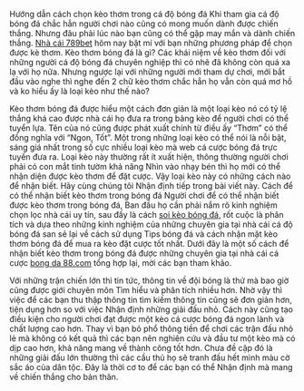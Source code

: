 Hướng dẫn cách chọn kèo thơm trong cá độ bóng đá
Khi tham gia cá độ bóng đá chắc hẳn người chơi nào cũng có mong muốn dành được chiến thắng. Nhưng đâu phải lúc nào bạn cũng có thể gặp may mắn và dành chiến thắng. <a href="https://789betvn.net/">Nhà cái 789bet</a> hôm nay bật mí với bạn những phương pháp để chọn được kè thơm.
Kèo thơm bóng đá là gì?
Các khái niệm về kèo thơm đối với những người cá độ bóng đá chuyên nghiệp thì có nhẽ đã không còn quá xa lạ với họ nữa. Nhưng ngược lại với những người mới tham dự chơi, mới bắt đầu vào nghe thì nghe đến 2 chữ kèo thơm chắc hẳn họ vẫn còn quá mơ hồ và ko hiểu ấy là loại kèo như thế nào?

Kèo thơm bóng đá được hiểu một cách đơn giản là một loại kèo nó có tỷ lệ thắng khá cao được nhà cái họ đưa ra trong bảng kèo để người chơi có thể tuyển lựa. Tên của nó cũng được phát xuất chính từ điều ấy “Thơm” có thể đồng nghĩa với “Ngon, Tốt”. Một trong những loại kèo có thể nói là nỗi bật, sáng giá nhất trong số cực nhiều loại kèo mà web cá cược bóng đá trực tuyến đưa ra.
Loại kèo này thường rất ít xuất hiện, thông thường người chơi phải có con mắt tinh tườm khả năng Nhìn vào nhạy bén thì họ mới có thể nhận diện được kèo thơm để đặt cược. Vậy loại kèo này có những cách nào để nhận biết. Hãy cùng chúng tôi Nhận định tiếp trong bài viết này.
Cách để có thể nhận biết kèo thơm trong bóng đá
Người chơi để có thể nhận biết được kèo thơm trong bóng đá, Ban đầu họ cần phải nắm rõ kinh nghiệm chọn lọc nhà cái uy tín, sau đấy là cách <a href="https://nhacai88.org/the-thao/soi-keo-nhan-dinh/">soi kèo bóng đá</a>, rốt cuộc là phân tích và dựa theo những kinh nghiệm của những chuyên gia tại nhà cái cá độ bóng đá san sẻ lại về cách sử dụng Tips bóng đá và cách nhận mặt kèo thơm bóng đá để mua ra kèo đặt cược tốt nhất.
Dưới đây là một số cách để nhận biết kèo thơm trong bóng đá được những chuyên gia tại nhà cái cá cược <a href="https://789betvn.net/">bong da 88.com</a> tổng hợp lại, mời các bạn tham khảo.

Với những trận chiến lớn thì tin tức, thông tin về đội bóng là thứ mà bao giờ cũng được giới chuyên môn Tìm hiểu và phân tích nhiều hơn. Nhờ vậy thì việc để các bạn thu thập thông tin tìm kiếm thông tin cũng sẽ đơn giản hơn, tiện dụng hơn so với việc Nhận định những giải đấu nhỏ. Cách này cũng tạo điều kiện cho người chơi đạt được một kèo cá cược bóng đá ngon lành và chất lượng cao hơn.
Thay vì bạn bỏ phổ thông tiền để chơi các trận đấu nhỏ lẻ mà không có kết quả thì các bạn nên nghiên cứu và đầu tư một kèo mà có dịp cao hơn, khả năng mang về thành công tốt hơn.
Chưa đề cập đó là những giải đấu lớn thường thì các cầu thủ họ sẽ tranh đấu hết mình màu cờ sắc áo của dân tộc. Đây là thời cơ to để các bạn có thể Nhận định mà mang về chiến thắng cho bản thân.

